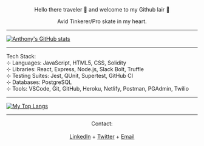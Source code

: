 
<div align='center'>
Hello there traveler 👋 and welcome to my Github lair 🐉

Avid Tinkerer/Pro skate in my heart.</div>


---


[![Anthony's GitHub stats](https://github-readme-stats.vercel.app/api?username=Anthony-Rosario&hide=stars,issues&show_icons=true&include_all_commits=true&theme=vision-friendly-dark)](https://github.com/Anthony-Rosario/github-readme-stats)


---


Tech Stack: </br>
⊹ Languages: JavaScript, HTML5, CSS, Solidity </br>
⊹ Libraries: React, Express, Node.js, Slack Bolt, Truffle </br>
⊹ Testing Suites: Jest, QUnit, Supertest, GitHub CI </br>
⊹ Databases: PostgreSQL </br>
⊹ Tools: VSCode, Git, GitHub, Heroku, Netlify, Postman, PGAdmin, Twilio </br>

---


[![My Top Langs](https://github-readme-stats.vercel.app/api/top-langs/?username=Anthony-Rosario&theme=vision-friendly-dark)](https://github.com/Anthony-Rosario/github-readme-stats)

---
<div align='center'>
            Contact:</div></br>

<div align='center'>
<a href='https://www.linkedin.com/in/anthony-rosario'>LinkedIn</a>     +     <a href='https://twitter.com/discountkarate'>Twitter</a>     +     <a href='mailto: anthonymrosario225@gmail.com'>Email</a></div>
